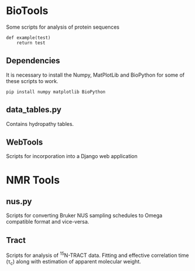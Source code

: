 BioTools
========
Some scripts for analysis of protein sequences

	def example(test)
		return test
## Dependencies
It is necessary to install the Numpy, MatPlotLib and BioPython for some of these scripts to work.

	pip install numpy matplotlib BioPython

## data_tables.py
Contains hydropathy tables.

## WebTools
Scripts for incorporation into a Django web application

NMR Tools
=========

## nus.py
Scripts for converting Bruker NUS sampling schedules to Omega compatible format and vice-versa.

## Tract
Scripts for analysis of <sup>15</sup>N-TRACT data. Fitting and effective correlation time (&tau;<sub>c</sub>) along with estimation of apparent molecular weight.  
